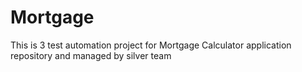 # Mortgage
This is 3 test automation project for Mortgage Calculator application repository and managed by silver team
